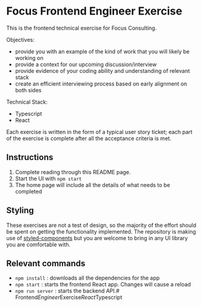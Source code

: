 # Focus Frontend Engineer Exercise

This is the frontend technical exercise for Focus Consulting.

Objectives:

- provide you with an example of the kind of work that you will likely be working on
- provide a context for our upcoming discussion/interview
- provide evidence of your coding ability and understanding of relevant stack
- create an efficient interviewing process based on early alignment on both sides

Technical Stack:

- Typescript
- React

Each exercise is written in the form of a typical user story ticket; each part of the exercise is complete after all the acceptance criteria is met.

## Instructions

1. Complete reading through this README page.
1. Start the UI with `npm start`
1. The home page will include all the details of what needs to be completed 

## Styling

These exercises are not a test of design, so the majority of the effort should be spent on getting the functionality implemented. The repository is making use of [styled-components](https://styled-components.com/) but you are welcome to bring in any UI library you are comfortable with.

## Relevant commands

- `npm install` : downloads all the dependencies for the app
- `npm start` : starts the frontend React app. Changes will cause a reload
- `npm run server` : starts the backend API.#   F r o n t e n d _ E n g i n e e r _ E x e r c i s e _ R e a c t _ T y p e s c r i p t  
 